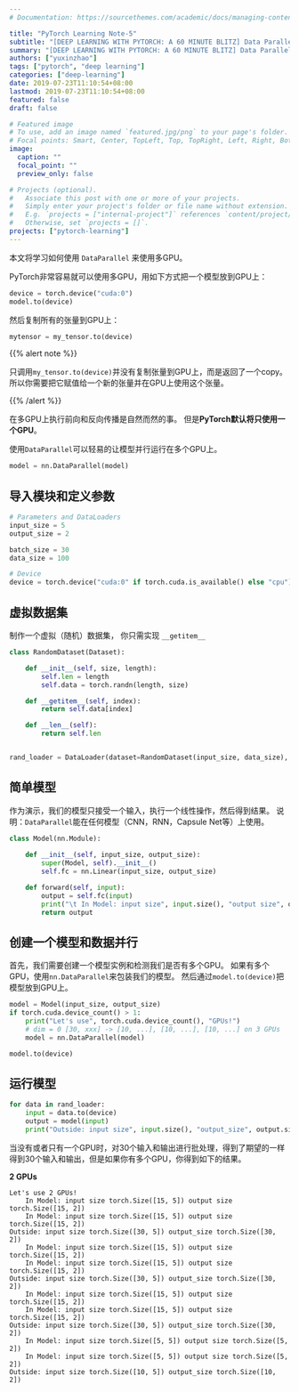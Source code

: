 ```yaml
---
# Documentation: https://sourcethemes.com/academic/docs/managing-content/

title: "PyTorch Learning Note-5"
subtitle: "[DEEP LEARNING WITH PYTORCH: A 60 MINUTE BLITZ] Data Parallelism"
summary: "[DEEP LEARNING WITH PYTORCH: A 60 MINUTE BLITZ] Data Parallelism"
authors: ["yuxinzhao"]
tags: ["pytorch", "deep learning"]
categories: ["deep-learning"]
date: 2019-07-23T11:10:54+08:00
lastmod: 2019-07-23T11:10:54+08:00
featured: false
draft: false

# Featured image
# To use, add an image named `featured.jpg/png` to your page's folder.
# Focal points: Smart, Center, TopLeft, Top, TopRight, Left, Right, BottomLeft, Bottom, BottomRight.
image:
  caption: ""
  focal_point: ""
  preview_only: false

# Projects (optional).
#   Associate this post with one or more of your projects.
#   Simply enter your project's folder or file name without extension.
#   E.g. `projects = ["internal-project"]` references `content/project/deep-learning/index.md`.
#   Otherwise, set `projects = []`.
projects: ["pytorch-learning"]
---
```








本文将学习如何使用 `DataParallel` 来使用多GPU。

PyTorch非常容易就可以使用多GPU，用如下方式把一个模型放到GPU上：

```python
device = torch.device("cuda:0")
model.to(device)
```

然后复制所有的张量到GPU上：

```python
mytensor = my_tensor.to(device)
```

{{% alert note %}}

只调用`my_tensor.to(device)`并没有复制张量到GPU上，而是返回了一个copy。所以你需要把它赋值给一个新的张量并在GPU上使用这个张量。

{{% /alert %}}

在多GPU上执行前向和反向传播是自然而然的事。 但是**PyTorch默认将只使用一个GPU**。

使用`DataParallel`可以轻易的让模型并行运行在多个GPU上。

```python
model = nn.DataParallel(model)
```

## 导入模块和定义参数

```python
# Parameters and DataLoaders
input_size = 5
output_size = 2

batch_size = 30
data_size = 100

# Device
device = torch.device("cuda:0" if torch.cuda.is_available() else "cpu")
```

## 虚拟数据集

制作一个虚拟（随机）数据集， 你只需实现 `__getitem__`

```python
class RandomDataset(Dataset):

    def __init__(self, size, length):
        self.len = length
        self.data = torch.randn(length, size)

    def __getitem__(self, index):
        return self.data[index]

    def __len__(self):
        return self.len


rand_loader = DataLoader(dataset=RandomDataset(input_size, data_size), batch_size=batch_size, shuffle=True)
```

## 简单模型

作为演示，我们的模型只接受一个输入，执行一个线性操作，然后得到结果。 说明：`DataParallel`能在任何模型（CNN，RNN，Capsule Net等）上使用。

```python
class Model(nn.Module):
    
    def __init__(self, input_size, output_size):
        super(Model, self).__init__()
        self.fc = nn.Linear(input_size, output_size)

    def forward(self, input):
        output = self.fc(input)
        print("\t In Model: input size", input.size(), "output size", output.size())
        return output
```

## 创建一个模型和数据并行

首先，我们需要创建一个模型实例和检测我们是否有多个GPU。 如果有多个GPU，使用`nn.DataParallel`来包装我们的模型。 然后通过`model.to(device)`把模型放到GPU上。

```python
model = Model(input_size, output_size)
if torch.cuda.device_count() > 1:
    print("Let's use", torch.cuda.device_count(), "GPUs!")
    # dim = 0 [30, xxx] -> [10, ...], [10, ...], [10, ...] on 3 GPUs
    model = nn.DataParallel(model)

model.to(device)
```

## 运行模型

```python
for data in rand_loader:
    input = data.to(device)
    output = model(input)
    print("Outside: input size", input.size(), "output_size", output.size())
```

当没有或者只有一个GPU时，对30个输入和输出进行批处理，得到了期望的一样得到30个输入和输出，但是如果你有多个GPU，你得到如下的结果。

**2 GPUs**

```shell
Let's use 2 GPUs!
    In Model: input size torch.Size([15, 5]) output size torch.Size([15, 2])
    In Model: input size torch.Size([15, 5]) output size torch.Size([15, 2])
Outside: input size torch.Size([30, 5]) output_size torch.Size([30, 2])
    In Model: input size torch.Size([15, 5]) output size torch.Size([15, 2])
    In Model: input size torch.Size([15, 5]) output size torch.Size([15, 2])
Outside: input size torch.Size([30, 5]) output_size torch.Size([30, 2])
    In Model: input size torch.Size([15, 5]) output size torch.Size([15, 2])
    In Model: input size torch.Size([15, 5]) output size torch.Size([15, 2])
Outside: input size torch.Size([30, 5]) output_size torch.Size([30, 2])
    In Model: input size torch.Size([5, 5]) output size torch.Size([5, 2])
    In Model: input size torch.Size([5, 5]) output size torch.Size([5, 2])
Outside: input size torch.Size([10, 5]) output_size torch.Size([10, 2])
```

